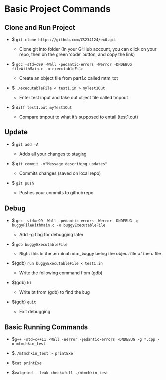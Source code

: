 # Basic Project Commands

## Clone and Run Project

- $ ```git clone https://github.com/CS234124/ex0.git```
  - Clone git into folder (In your GitHub account, you can click on your repo, then on the green ‘code’ button, and copy the link)


- $ ```gcc -std=c99 -Wall -pedantic-errors -Werror -DNDEBUG fileWithMain.c -o executableFile```
  - Create an object file from part1.c called mtm_tot


- $ ```./executableFile < test1.in > myTest1Out```
  - Enter test input and take out object file called tmpout


- $  ```diff test1.out myTest1Out```
  - Compare tmpout to what it’s supposed to entail (test1.out)

## Update

- $ ```git add -A```
  - Adds all your changes to staging


- $ ```git commit -m"Message describing updates"```
  - Commits changes (saved on local repo)


- $ ```git push```
  - Pushes your commits to github repo


## Debug

- $ ```gcc -std=c99 -Wall -pedantic-errors -Werror -DNDEBUG -g buggyFileWithMain.c -o buggyExecutableFile```
  - Add -g flag for debugging later


- $  ```gdb buggyExecutableFile```
  - Right this in the terminal mtm_buggy being the object file of the c file


- $(gdb) ```run buggyExecutableFile < test1.in```
  - Write the following command from (gdb)


- $(gdb) ```bt```
  - Write bt from (gdb) to find the bug

- $(gdb) ```quit```
  - Exit debugging

## Basic Running Commands

- $```g++ -std=c++11 -Wall -Werror -pedantic-errors -DNDEBUG -g *.cpp -o mtmchkin_test```
- $```./mtmchkin_test > printExe```
- $```cat printExe```


- $```valgrind --leak-check=full ./mtmchkin_test```


